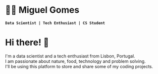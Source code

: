 # :astronaut: Miguel Gomes

**`Data Scientist | Tech Enthusiast | CS Student`**

<h1>Hi there! <span class="wave">👋</span></h1>
I'm a data scientist and a tech enthusiast from Lisbon, Portugal.
<br>I am passionate about nature, food, technology and problem solving.
<br>I'll be using this platform to store and share some of my coding projects.

